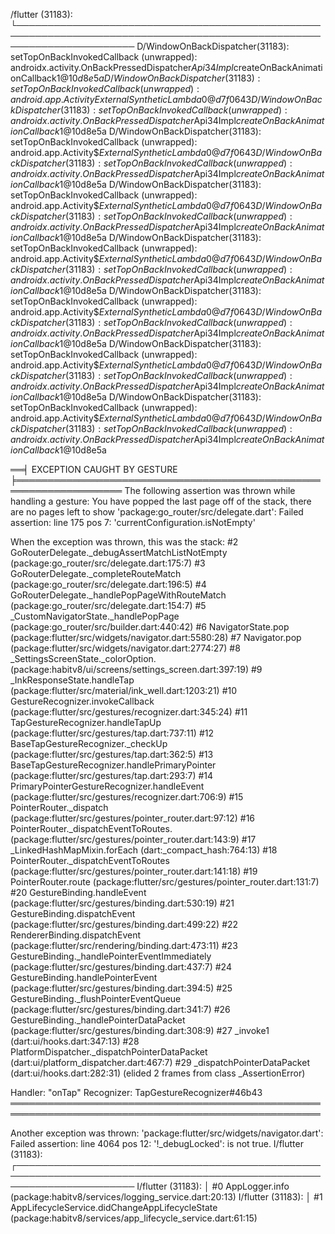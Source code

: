 /flutter (31183): └───────────────────────────────────────────────────────────────────────────────────────────────────────────────────────
D/WindowOnBackDispatcher(31183): setTopOnBackInvokedCallback (unwrapped): androidx.activity.OnBackPressedDispatcher$Api34Impl$createOnBackAnimationCallback$1@10d8e5a
D/WindowOnBackDispatcher(31183): setTopOnBackInvokedCallback (unwrapped): android.app.Activity$$ExternalSyntheticLambda0@d7f0643
D/WindowOnBackDispatcher(31183): setTopOnBackInvokedCallback (unwrapped): androidx.activity.OnBackPressedDispatcher$Api34Impl$createOnBackAnimationCallback$1@10d8e5a
D/WindowOnBackDispatcher(31183): setTopOnBackInvokedCallback (unwrapped): android.app.Activity$$ExternalSyntheticLambda0@d7f0643
D/WindowOnBackDispatcher(31183): setTopOnBackInvokedCallback (unwrapped): androidx.activity.OnBackPressedDispatcher$Api34Impl$createOnBackAnimationCallback$1@10d8e5a
D/WindowOnBackDispatcher(31183): setTopOnBackInvokedCallback (unwrapped): android.app.Activity$$ExternalSyntheticLambda0@d7f0643
D/WindowOnBackDispatcher(31183): setTopOnBackInvokedCallback (unwrapped): androidx.activity.OnBackPressedDispatcher$Api34Impl$createOnBackAnimationCallback$1@10d8e5a
D/WindowOnBackDispatcher(31183): setTopOnBackInvokedCallback (unwrapped): android.app.Activity$$ExternalSyntheticLambda0@d7f0643
D/WindowOnBackDispatcher(31183): setTopOnBackInvokedCallback (unwrapped): androidx.activity.OnBackPressedDispatcher$Api34Impl$createOnBackAnimationCallback$1@10d8e5a
D/WindowOnBackDispatcher(31183): setTopOnBackInvokedCallback (unwrapped): android.app.Activity$$ExternalSyntheticLambda0@d7f0643
D/WindowOnBackDispatcher(31183): setTopOnBackInvokedCallback (unwrapped): androidx.activity.OnBackPressedDispatcher$Api34Impl$createOnBackAnimationCallback$1@10d8e5a
D/WindowOnBackDispatcher(31183): setTopOnBackInvokedCallback (unwrapped): android.app.Activity$$ExternalSyntheticLambda0@d7f0643
D/WindowOnBackDispatcher(31183): setTopOnBackInvokedCallback (unwrapped): androidx.activity.OnBackPressedDispatcher$Api34Impl$createOnBackAnimationCallback$1@10d8e5a
D/WindowOnBackDispatcher(31183): setTopOnBackInvokedCallback (unwrapped): android.app.Activity$$ExternalSyntheticLambda0@d7f0643
D/WindowOnBackDispatcher(31183): setTopOnBackInvokedCallback (unwrapped): androidx.activity.OnBackPressedDispatcher$Api34Impl$createOnBackAnimationCallback$1@10d8e5a

══╡ EXCEPTION CAUGHT BY GESTURE ╞═══════════════════════════════════════════════════════════════════
The following assertion was thrown while handling a gesture:
You have popped the last page off of the stack, there are no pages left to show
'package:go_router/src/delegate.dart':
Failed assertion: line 175 pos 7: 'currentConfiguration.isNotEmpty'

When the exception was thrown, this was the stack:
#2      GoRouterDelegate._debugAssertMatchListNotEmpty (package:go_router/src/delegate.dart:175:7)
#3      GoRouterDelegate._completeRouteMatch (package:go_router/src/delegate.dart:196:5)
#4      GoRouterDelegate._handlePopPageWithRouteMatch (package:go_router/src/delegate.dart:154:7)
#5      _CustomNavigatorState._handlePopPage (package:go_router/src/builder.dart:440:42)
#6      NavigatorState.pop (package:flutter/src/widgets/navigator.dart:5580:28)
#7      Navigator.pop (package:flutter/src/widgets/navigator.dart:2774:27)
#8      _SettingsScreenState._colorOption.<anonymous closure> (package:habitv8/ui/screens/settings_screen.dart:397:19)
#9      _InkResponseState.handleTap (package:flutter/src/material/ink_well.dart:1203:21)
#10     GestureRecognizer.invokeCallback (package:flutter/src/gestures/recognizer.dart:345:24)
#11     TapGestureRecognizer.handleTapUp (package:flutter/src/gestures/tap.dart:737:11)
#12     BaseTapGestureRecognizer._checkUp (package:flutter/src/gestures/tap.dart:362:5)
#13     BaseTapGestureRecognizer.handlePrimaryPointer (package:flutter/src/gestures/tap.dart:293:7)
#14     PrimaryPointerGestureRecognizer.handleEvent (package:flutter/src/gestures/recognizer.dart:706:9)
#15     PointerRouter._dispatch (package:flutter/src/gestures/pointer_router.dart:97:12)
#16     PointerRouter._dispatchEventToRoutes.<anonymous closure> (package:flutter/src/gestures/pointer_router.dart:143:9)
#17     _LinkedHashMapMixin.forEach (dart:_compact_hash:764:13)
#18     PointerRouter._dispatchEventToRoutes (package:flutter/src/gestures/pointer_router.dart:141:18)
#19     PointerRouter.route (package:flutter/src/gestures/pointer_router.dart:131:7)
#20     GestureBinding.handleEvent (package:flutter/src/gestures/binding.dart:530:19)
#21     GestureBinding.dispatchEvent (package:flutter/src/gestures/binding.dart:499:22)
#22     RendererBinding.dispatchEvent (package:flutter/src/rendering/binding.dart:473:11)
#23     GestureBinding._handlePointerEventImmediately (package:flutter/src/gestures/binding.dart:437:7)
#24     GestureBinding.handlePointerEvent (package:flutter/src/gestures/binding.dart:394:5)
#25     GestureBinding._flushPointerEventQueue (package:flutter/src/gestures/binding.dart:341:7)
#26     GestureBinding._handlePointerDataPacket (package:flutter/src/gestures/binding.dart:308:9)
#27     _invoke1 (dart:ui/hooks.dart:347:13)
#28     PlatformDispatcher._dispatchPointerDataPacket (dart:ui/platform_dispatcher.dart:467:7)
#29     _dispatchPointerDataPacket (dart:ui/hooks.dart:282:31)
(elided 2 frames from class _AssertionError)

Handler: "onTap"
Recognizer:
  TapGestureRecognizer#46b43
════════════════════════════════════════════════════════════════════════════════════════════════════

Another exception was thrown: 'package:flutter/src/widgets/navigator.dart': Failed assertion: line 4064 pos 12: '!_debugLocked': is not true.
I/flutter (31183): ┌───────────────────────────────────────────────────────────────────────────────────────────────────────────────────────
I/flutter (31183): │ #0   AppLogger.info (package:habitv8/services/logging_service.dart:20:13)
I/flutter (31183): │ #1   AppLifecycleService.didChangeAppLifecycleState (package:habitv8/services/app_lifecycle_service.dart:61:15)